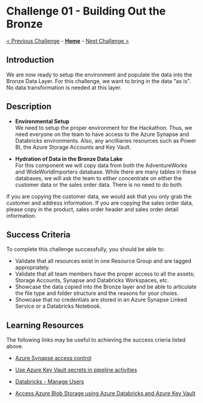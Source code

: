 # Challenge 01 - Building Out the Bronze

[< Previous Challenge](./Challenge-00.md) - **[Home](../README.md)** - [Next Challenge >](./Challenge-02.md)

## Introduction

We are now ready to setup the environment and populate the data into the Bronze Data Layer.  For this challenge, we want to bring in the data "as is".  No data transformation is needed at this layer.

## Description

- __Environmental Setup__  
  We need to setup the proper environment for the Hackathon. Thus, we need everyone on the team to have access to the Azure Synapse and Databricks environments. Also, any ancilliaries resources such as Power BI, the Azure Storage Accounts and Key Vault.

- __Hydration of Data in the Bronze Data Lake__  
  For this component we will copy data from both the AdventureWorks and WideWorldImporters database.  While there are many tables in these databases, we will ask the team to either concentrate on either the customer data or the sales order data.  There is no need to do both.

If you are copying the customer data, we would ask that you only grab the customer and address information.  If you are copying the sales order data, please copy in the product, sales order header and sales order detail information.   

## Success Criteria
To complete this challenge successfully, you should be able to:

- Validate that all resources exist in one Resource Group and are tagged appropriately.
- Validate that all team members have the proper access to all the assets; Storage Accounts, Synapse and Databricks Workspaces, etc.
- Showcase the data copied into the Bronze layer and be able to articulate the file type and folder structure and the reasons for your choies.
- Showcase that no credentials are stored in an Azure Synapse Linked Service or a Databricks Notebook.

## Learning Resources

The following links may be useful to achieving the success crieria listed above.

- [Azure Synapse access control](https://docs.microsoft.com/en-us/azure/synapse-analytics/security/synapse-workspace-access-control-overview) 

- [Use Azure Key Vault secrets in pipeline activities](https://docs.microsoft.com/en-us/azure/data-factory/how-to-use-azure-key-vault-secrets-pipeline-activities)

- [Databricks - Manage Users](https://learn.microsoft.com/en-us/azure/databricks/administration-guide/users-groups/users)

- [Access Azure Blob Storage using Azure Databricks and Azure Key Vault](https://learn.microsoft.com/en-us/azure/key-vault/general/integrate-databricks-blob-storage)



